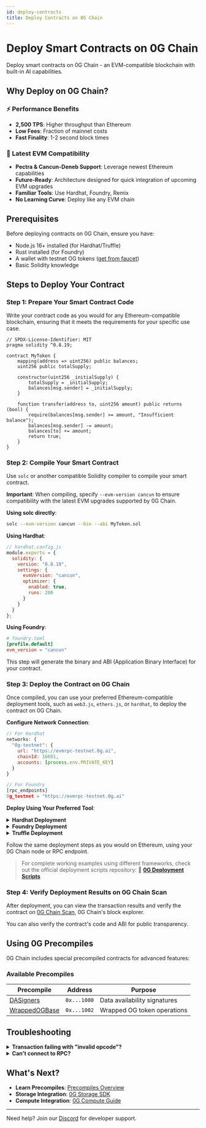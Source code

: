 ```yaml
---
id: deploy-contracts
title: Deploy Contracts on 0G Chain
---
```


# Deploy Smart Contracts on 0G Chain

Deploy smart contracts on 0G Chain - an EVM-compatible blockchain with built-in AI capabilities.

## Why Deploy on 0G Chain?

### ⚡ Performance Benefits
- **2,500 TPS**: Higher throughput than Ethereum
- **Low Fees**: Fraction of mainnet costs
- **Fast Finality**: 1-2 second block times

### 🔧 Latest EVM Compatibility
- **Pectra & Cancun-Deneb Support**: Leverage newest Ethereum capabilities
- **Future-Ready**: Architecture designed for quick integration of upcoming EVM upgrades
- **Familiar Tools**: Use Hardhat, Foundry, Remix
- **No Learning Curve**: Deploy like any EVM chain

## Prerequisites

Before deploying contracts on 0G Chain, ensure you have:
- Node.js 16+ installed (for Hardhat/Truffle)
- Rust installed (for Foundry)
- A wallet with testnet OG tokens ([get from faucet](https://faucet.0g.ai))
- Basic Solidity knowledge

## Steps to Deploy Your Contract

### Step 1: Prepare Your Smart Contract Code
Write your contract code as you would for any Ethereum-compatible blockchain, ensuring that it meets the requirements for your specific use case.

```solidity
// SPDX-License-Identifier: MIT
pragma solidity ^0.8.19;

contract MyToken {
    mapping(address => uint256) public balances;
    uint256 public totalSupply;
    
    constructor(uint256 _initialSupply) {
        totalSupply = _initialSupply;
        balances[msg.sender] = _initialSupply;
    }
    
    function transfer(address to, uint256 amount) public returns (bool) {
        require(balances[msg.sender] >= amount, "Insufficient balance");
        balances[msg.sender] -= amount;
        balances[to] += amount;
        return true;
    }
}
```

### Step 2: Compile Your Smart Contract
Use `solc` or another compatible Solidity compiler to compile your smart contract.

**Important**: When compiling, specify `--evm-version cancun` to ensure compatibility with the latest EVM upgrades supported by 0G Chain.

**Using solc directly**:
```bash
solc --evm-version cancun --bin --abi MyToken.sol
```

**Using Hardhat**:
```javascript
// hardhat.config.js
module.exports = {
  solidity: {
    version: "0.8.19",
    settings: {
      evmVersion: "cancun",
      optimizer: {
        enabled: true,
        runs: 200
      }
    }
  }
};
```

**Using Foundry**:
```toml
# foundry.toml
[profile.default]
evm_version = "cancun"
```

This step will generate the binary and ABI (Application Binary Interface) for your contract.

### Step 3: Deploy the Contract on 0G Chain
Once compiled, you can use your preferred Ethereum-compatible deployment tools, such as `web3.js`, `ethers.js`, or `hardhat`, to deploy the contract on 0G Chain.

**Configure Network Connection**:
```javascript
// For Hardhat
networks: {
  "0g-testnet": {
    url: "https://evmrpc-testnet.0g.ai",
    chainId: 16601,
    accounts: [process.env.PRIVATE_KEY]
  }
}

// For Foundry
[rpc_endpoints]
0g_testnet = "https://evmrpc-testnet.0g.ai"
```

**Deploy Using Your Preferred Tool**:

<details>
<summary><b>Hardhat Deployment</b></summary>

```javascript
// scripts/deploy.js
async function main() {
  const MyToken = await ethers.getContractFactory("MyToken");
  const token = await MyToken.deploy(1000000); // 1M initial supply
  await token.deployed();
  
  console.log("Token deployed to:", token.address);
}

main().catch((error) => {
  console.error(error);
  process.exitCode = 1;
});
```

Run: `npx hardhat run scripts/deploy.js --network 0g-testnet`
</details>

<details>
<summary><b>Foundry Deployment</b></summary>

```bash
forge create --rpc-url https://evmrpc-testnet.0g.ai \
  --private-key $PRIVATE_KEY \
  --evm-version cancun \
  src/MyToken.sol:MyToken \
  --constructor-args 1000000
```
</details>

<details>
<summary><b>Truffle Deployment</b></summary>

```javascript
// migrations/2_deploy_token.js
module.exports = function(deployer) {
  deployer.deploy(MyToken, 1000000);
};
```

Run: `truffle migrate --network 0g-testnet`
</details>

Follow the same deployment steps as you would on Ethereum, using your 0G Chain node or RPC endpoint.

> For complete working examples using different frameworks, check out the official deployment scripts repository: 🔗 **[0G Deployment Scripts](https://github.com/0glabs/0g-deployment-scripts)**

### Step 4: Verify Deployment Results on 0G Chain Scan
After deployment, you can view the transaction results and verify the contract on [0G Chain Scan](https://chainscan-galileo.0g.ai), 0G Chain's block explorer.

You can also verify the contract's code and ABI for public transparency.

## Using 0G Precompiles

0G Chain includes special precompiled contracts for advanced features:

### Available Precompiles

| Precompile | Address | Purpose |
|------------|---------|---------|
| [DASigners](./precompiles/precompiles-dasigners) | `0x...1000` | Data availability signatures |
| [WrappedOGBase](./precompiles/precompiles-wrappedogbase) | `0x...1002` | Wrapped OG token operations |


## Troubleshooting

<details>
<summary><b>Transaction failing with "invalid opcode"?</b></summary>

If you're using newer experimental opcodes from unreleased Ethereum upgrades and see "invalid opcode" errors, consider:
- Use `--evm-version cancun` in your compiler settings
- Downgrade to an earlier Solidity compiler version (e.g., from 0.8.26 to 0.8.19)
</details>

<details>
<summary><b>Can't connect to RPC?</b></summary>

Try alternative endpoints:
- QuikNode: [Get endpoint](https://www.quicknode.com/chains/0g)
- ThirdWeb: [Get endpoint](https://thirdweb.com/0g-galileo-testnet-16601)
</details>

## What's Next?

- **Learn Precompiles**: [Precompiles Overview](./precompiles/overview)
- **Storage Integration**: [0G Storage SDK](/developer-hub/building-on-0g/storage/sdk)
- **Compute Integration**: [0G Compute Guide](/developer-hub/building-on-0g/compute-network/overview)

---

Need help? Join our [Discord](https://discord.gg/0glabs) for developer support.